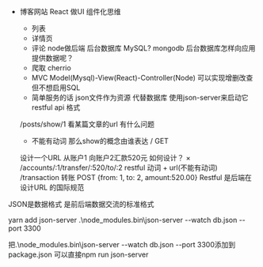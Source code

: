 - 博客网站
    React 做UI 组件化思维 
    - 列表
    - 详情页
    - 评论
    node做后端 后台数据库 MySQL? mongodb
    后台数据库怎样向应用提供数据呢？
    - 爬取 cherrio 
    - MVC  Model(Mysql)-View(React)-Controller(Node)
    可以实现增删改查 但不想启用SQL
    - 简单服务的话 json文件作为资源 代替数据库
    使用json-server来启动它 restful api 格式


    /posts/show/1 看某篇文章的url 有什么问题
    - 不能有动词 那么show的概念由谁表达   / GET 

    设计一个URL 从账户1 向账户2汇款520元 如何设计？
    × /accounts/:1/transfer/:520/to/:2
    restful 动词 + url(不能有动词)
    /transaction 转账 POST
    {from: 1, to: 2, amount:520.00}
    Restful 是后端在设计URL 的国际规范

JSON是数据格式 是前后端数据交流的标准格式


yarn add json-server
.\node_modules\.bin\json-server --watch db.json --port 3300

把.\node_modules\.bin\json-server --watch db.json --port 3300添加到package.json 可以直接npm run json-server